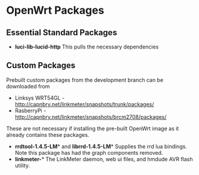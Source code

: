# OpenWrt Packages

## Essential Standard Packages
* **luci-lib-lucid-http** This pulls the necessary dependencies

## Custom Packages
Prebuilt custom packages from the development branch can be downloaded from  

* Linksys WRT54GL - http://capnbry.net/linkmeter/snapshots/trunk/packages/
* RasberryPi - http://capnbry.net/linkmeter/snapshots/brcm2708/packages/

These are not necessary if installing the pre-built OpenWrt image as it already contains these packages.

* **rrdtool-1.4.5-LM*** and **librrd-1.4.5-LM*** Supplies the rrd lua bindings.  Note this package has had the graph components removed.
* **linkmeter-*** The LinkMeter daemon, web ui files, and hmdude AVR flash utility.
